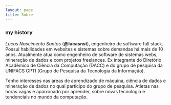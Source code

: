 ```yaml
---
layout: page
title: Sobre
---
```


### my history

*Lucas Nascimento Santos* (**@lucasnst**), engenheiro de software full stack. Possui habilidades em websites e sistemas sobre demandas há mais de 10 anos. Atualmente atua como engenheiro de software de sistemas webs, mineração de dados e com projetos freelances. Ex integrante do Diretório Acadêmico de Ciência da Computação (DACC) e do grupo de pesquisa da UNIFACS GPTI (Grupo de Pesquisa da Tecnologia da Informação).

Tenho interesses nas áreas de aprendizado de máquina, ciência de dados e mineração de dados no qual participo do grupo de pesquisa. Atletas nas horas vagas e apaixonado por aprender, sobre novas tecnologia e tendenciais no mundo da computação.